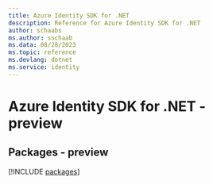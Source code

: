 ```yaml
---
title: Azure Identity SDK for .NET
description: Reference for Azure Identity SDK for .NET
author: schaabs
ms.author: sschaab
ms.data: 08/28/2023
ms.topic: reference
ms.devlang: dotnet
ms.service: identity
---
```

# Azure Identity SDK for .NET - preview
## Packages - preview
[!INCLUDE [packages](identity-index.md)]